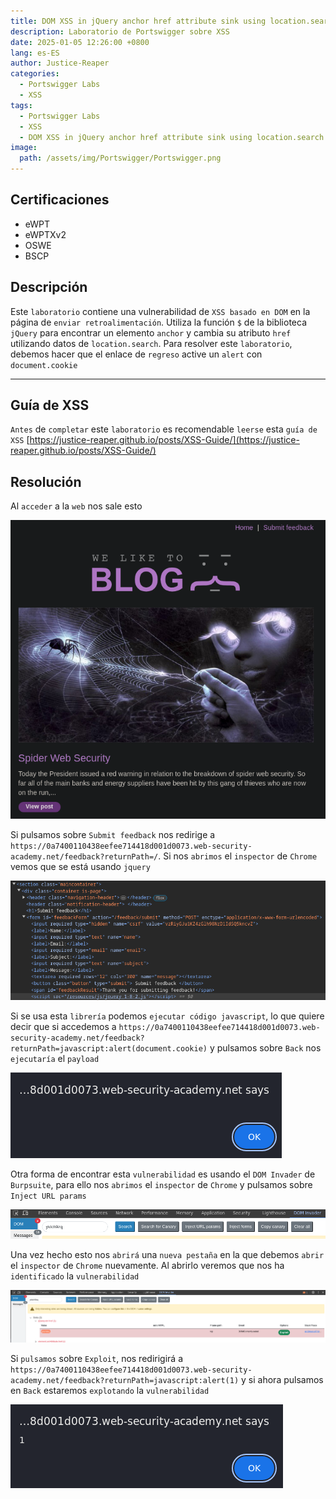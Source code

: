 ```yaml
---
title: DOM XSS in jQuery anchor href attribute sink using location.search source
description: Laboratorio de Portswigger sobre XSS
date: 2025-01-05 12:26:00 +0800
lang: es-ES
author: Justice-Reaper
categories:
  - Portswigger Labs
  - XSS
tags:
  - Portswigger Labs
  - XSS
  - DOM XSS in jQuery anchor href attribute sink using location.search source
image:
  path: /assets/img/Portswigger/Portswigger.png
---
```


## Certificaciones

- eWPT
- eWPTXv2
- OSWE
- BSCP
  
## Descripción

Este `laboratorio` contiene una vulnerabilidad de `XSS basado en DOM` en la página de `enviar retroalimentación`. Utiliza la función `$` de la biblioteca `jQuery` para encontrar un elemento `anchor` y cambia su atributo `href` utilizando datos de `location.search`. Para resolver este `laboratorio`, debemos hacer que el enlace de `regreso` active un `alert` con `document.cookie`

---

## Guía de XSS

`Antes` de `completar` este `laboratorio` es recomendable `leerse` esta `guía de XSS` [https://justice-reaper.github.io/posts/XSS-Guide/](https://justice-reaper.github.io/posts/XSS-Guide/)

## Resolución

Al `acceder` a la `web` nos sale esto

![](/assets/img/XSS-Lab-5/image_1.png)

Si pulsamos sobre `Submit feedback` nos redirige a `https://0a7400110438eefee714418d001d0073.web-security-academy.net/feedback?returnPath=/`. Si nos `abrimos` el `inspector` de `Chrome` vemos que se está usando `jquery`

![](/assets/img/XSS-Lab-5/image_2.png)

Si se usa esta `librería` podemos `ejecutar código javascript`, lo que quiere decir que si accedemos a `https://0a7400110438eefee714418d001d0073.web-security-academy.net/feedback?returnPath=javascript:alert(document.cookie)` y pulsamos sobre `Back` nos `ejecutaría` el `payload`

![](/assets/img/XSS-Lab-5/image_3.png)

Otra forma de encontrar esta `vulnerabilidad` es usando el `DOM Invader` de `Burpsuite`, para ello nos `abrimos` el `inspector` de `Chrome` y pulsamos sobre `Inject URL params`

![](/assets/img/XSS-Lab-5/image_4.png)

Una vez hecho esto nos `abrirá` una `nueva pestaña` en la que debemos `abrir` el `inspector` de `Chrome` nuevamente. Al abrirlo veremos que nos ha `identificado` la `vulnerabilidad`

![](/assets/img/XSS-Lab-5/image_5.png)

Si `pulsamos` sobre `Exploit`, nos redirigirá a `https://0a7400110438eefee714418d001d0073.web-security-academy.net/feedback?returnPath=javascript:alert(1)` y si ahora pulsamos en `Back` estaremos `explotando` la `vulnerabilidad`

![](/assets/img/XSS-Lab-5/image_6.png)
